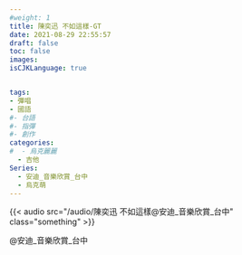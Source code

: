 ```yaml
---
#weight: 1
title: 陳奕迅 不如這樣-GT
date: 2021-08-29 22:55:57
draft: false
toc: false
images:
isCJKLanguage: true


tags:
- 彈唱
- 國語
#- 台語
#- 指彈
#- 創作
categories:
#  - 烏克麗麗
  - 吉他
Series:
  - 安迪_音樂欣賞_台中
  - 烏克萌
---
```




{{< audio src="/audio/陳奕迅 不如這樣@安迪_音樂欣賞_台中" class="something" >}}

 @安迪_音樂欣賞_台中
